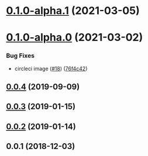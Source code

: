 # [0.1.0-alpha.1](https://github.com/traveloka/react-native-coachmark/compare/v0.1.0-alpha.0...v0.1.0-alpha.1) (2021-03-05)



# [0.1.0-alpha.0](https://github.com/traveloka/react-native-coachmark/compare/v0.0.4...v0.1.0-alpha.0) (2021-03-02)


### Bug Fixes

* circleci image ([#18](https://github.com/traveloka/react-native-coachmark/issues/18)) ([76f4c42](https://github.com/traveloka/react-native-coachmark/commit/76f4c426d269551a2caa5f659679e0c3882bf1e4))



## [0.0.4](https://github.com/traveloka/react-native-coachmark/compare/v0.0.3...v0.0.4) (2019-09-09)



## [0.0.3](https://github.com/traveloka/react-native-coachmark/compare/v0.0.2...v0.0.3) (2019-01-15)



## [0.0.2](https://github.com/traveloka/react-native-coachmark/compare/v0.0.1...v0.0.2) (2019-01-14)



## 0.0.1 (2018-12-03)



